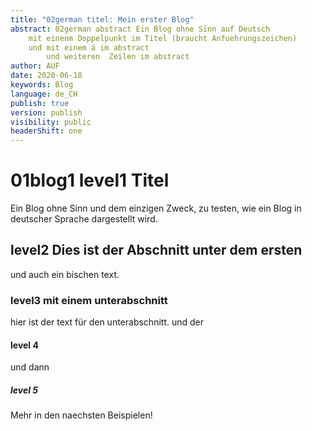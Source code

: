 ```yaml
---
title: "02german titel: Mein erster Blog"
abstract: 02german abstract Ein Blog ohne Sinn auf Deutsch 
    mit einenm Doppelpunkt im Titel (braucht Anfuehrungszeichen)
    und mit einem ä im abstract
        und weiteren  Zeilen im abstract
author: AUF
date: 2020-06-18
keywords: Blog
language: de_CH
publish: true
version: publish
visibility: public
headerShift: one
---
```

# 01blog1 level1 Titel
Ein Blog ohne Sinn und dem einzigen Zweck, zu testen, wie ein Blog in deutscher Sprache dargestellt wird.

##  level2 Dies ist der   Abschnitt unter dem ersten
und auch ein bischen text.

### level3 mit einem unterabschnitt
hier ist der text für den unterabschnitt.
und der
#### level 4
und dann
##### level 5

Mehr in den naechsten Beispielen!
